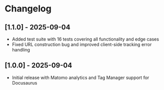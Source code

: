 # Changelog

## [1.1.0] - 2025-09-04

- Added test suite with 16 tests covering all functionality and edge cases
- Fixed URL construction bug and improved client-side tracking error handling

## [1.0.0] - 2025-09-04

- Initial release with Matomo analytics and Tag Manager support for Docusaurus
